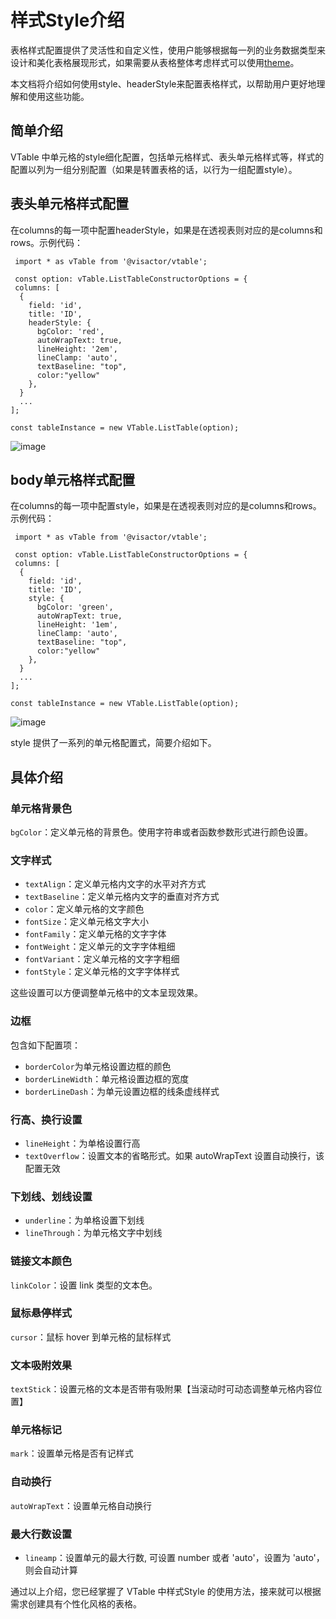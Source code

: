 # 样式Style介绍

表格样式配置提供了灵活性和自定义性，使用户能够根据每一列的业务数据类型来设计和美化表格展现形式，如果需要从表格整体考虑样式可以使用[theme](../../guide/theme_and_style/theme)。

本文档将介绍如何使用style、headerStyle来配置表格样式，以帮助用户更好地理解和使用这些功能。

## 简单介绍

VTable 中单元格的style细化配置，包括单元格样式、表头单元格样式等，样式的配置以列为一组分别配置（如果是转置表格的话，以行为一组配置style）。

## 表头单元格样式配置

在columns的每一项中配置headerStyle，如果是在透视表则对应的是columns和rows。示例代码：

     import * as vTable from '@visactor/vtable';

     const option: vTable.ListTableConstructorOptions = {
     columns: [
      {
        field: 'id',
        title: 'ID',
        headerStyle: {
          bgColor: 'red',
          autoWrapText: true,
          lineHeight: '2em',
          lineClamp: 'auto',
          textBaseline: "top",
          color:"yellow"
        },
      }
      ...
    ];

    const tableInstance = new VTable.ListTable(option);

![image](https://lf9-dp-fe-cms-tos.byteorg.com/obj/bit-cloud/0a2e223bdcd7410c08f6a6a0b.png)

## body单元格样式配置

在columns的每一项中配置style，如果是在透视表则对应的是columns和rows。示例代码：

     import * as vTable from '@visactor/vtable';

     const option: vTable.ListTableConstructorOptions = {
     columns: [
      {
        field: 'id',
        title: 'ID',
        style: {
          bgColor: 'green',
          autoWrapText: true,
          lineHeight: '1em',
          lineClamp: 'auto',
          textBaseline: "top",
          color:"yellow"
        },
      }
      ...
    ];

    const tableInstance = new VTable.ListTable(option);

![image](https://lf9-dp-fe-cms-tos.byteorg.com/obj/bit-cloud/a2c7623458257d15626270908.png)

style 提供了一系列的单元格配置式，简要介绍如下。

## 具体介绍

### 单元格背景色

`bgColor`：定义单元格的背景色。使用字符串或者函数参数形式进行颜色设置。

### 文字样式

*   `textAlign`：定义单元格内文字的水平对齐方式
*   `textBaseline`：定义单元格内文字的垂直对齐方式
*   `color`：定义单元格的文字颜色
*   `fontSize`：定义单元格文字大小
*   `fontFamily`：定义单元格的文字字体
*   `fontWeight`：定义单元的文字字体粗细
*   `fontVariant`：定义单元格的文字字粗细
*   `fontStyle`：定义单元格的文字字体样式

这些设置可以方便调整单元格中的文本呈现效果。

### 边框

包含如下配置项：

*   `borderColor`为单元格设置边框的颜色
*   `borderLineWidth`：单元格设置边框的宽度
*   `borderLineDash`：为单元设置边框的线条虚线样式

### 行高、换行设置

*   `lineHeight`：为单格设置行高
*   `textOverflow`：设置文本的省略形式。如果 autoWrapText 设置自动换行，该配置无效

### 下划线、划线设置

*   `underline`：为单格设置下划线
*   `lineThrough`：为单元格文字中划线

### 链接文本颜色

`linkColor`：设置 link 类型的文本色。

### 鼠标悬停样式

`cursor`：鼠标 hover 到单元格的鼠标样式

### 文本吸附效果

`textStick`：设置元格的文本是否带有吸附果【当滚动时可动态调整单元格内容位置】

### 单元格标记

`mark`：设置单元格是否有记样式

### 自动换行

`autoWrapText`：设置单元格自动换行

### 最大行数设置

*   `lineamp`：设置单元的最大行数, 可设置 number 或者 'auto'，设置为 'auto'，则会自动计算

通过以上介绍，您已经掌握了 VTable  中样式Style 的使用方法，接来就可以根据需求创建具有个性化风格的表格。
